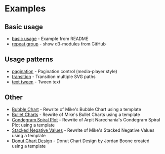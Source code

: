 # Examples

## Basic usage
* [basic usage](https://bl.ocks.org/ErikOnBike/f36ce2b4c88ef525d0cfe34a766d8067) - Example from README
* [repeat group](https://bl.ocks.org/ErikOnBike/4ef1c2af7d64023532745f0d61f08c18) - show d3-modules from GitHub

## Usage patterns
* [pagination](https://bl.ocks.org/ErikOnBike/1eceb2300e2acad5fd10b7275502cc02) - Pagination control (media-player style)
* [transition](https://bl.ocks.org/ErikOnBike/6a6ff9e033cd883e31e631f8f2ebfbbe) - Transition multiple SVG paths
* [text tween](https://bl.ocks.org/ErikOnBike/5caa92c3e7123fae2dad461ffa22c409) - Tween text

## Other
* [Bubble Chart](http://bl.ocks.org/ErikOnBike/2afe79ba9a5ee7a6a86a0c3fe04718a7) - Rewrite of Mike's Bubble Chart using a template
* [Bullet Charts](https://bl.ocks.org/ErikOnBike/dc95a68532f111da923ae533fc7d54d3) - Rewrite of Mike's Bullet Charts using a template
* [Condegram Spiral Plot](https://bl.ocks.org/ErikOnBike/4f73fe95a6041d625a96794bc0a094b2) - Rewrite of Arpit Narechania's Condegram Spiral Plot using a template
* [Stacked Negative Values](https://bl.ocks.org/ErikOnBike/9b06335a4b87bb7a5208413ad3fc84c6) - Rewrite of Mike's Stacked Negative Values using a template
* [Donut Chart Design](https://bl.ocks.org/ErikOnBike/b542468559630c116e44a3578d9660d9) - Donut Chart Design by Jordan Boone created using a template
